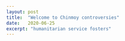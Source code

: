 ```yaml
---
layout: post
title:  "Welcome to Chinmoy controversies"
date:   2020-06-25
excerpt: "humanitarian service fosters"
---
```

